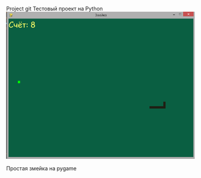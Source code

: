 Project git
Тестовый проект на Python
![ScreenShot](https://github.com/Konstantin130/git_test/blob/main/%D1%81%D0%BA%D1%80%D0%B8%D0%BD.png)

Простая змейка на pygame


